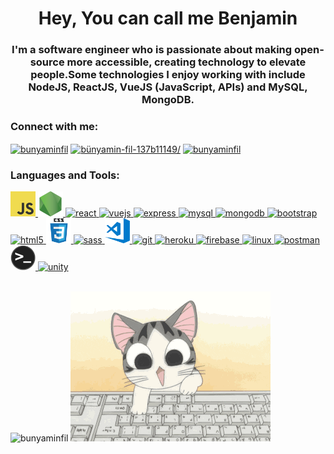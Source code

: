 <h1 align="center">Hey, You can call me Benjamin</h1>
<h3 align="center">I'm a software engineer who is passionate about making open-source more accessible, creating
    technology to elevate people.Some technologies I enjoy working with include NodeJS, ReactJS, VueJS (JavaScript,
    APIs) and MySQL, MongoDB.</h3>

<h3 align="left">Connect with me:</h3>
<p align="left">
    <a href="https://twitter.com/bunyaminfil" target="blank"><img align="center"
            src="https://cdn.jsdelivr.net/npm/simple-icons@3.0.1/icons/twitter.svg" alt="bunyaminfil" height="30"
            width="40" /></a>
    <a href="https://linkedin.com/in/bünyamin-fil-137b11149/" target="blank"><img align="center"
            src="https://cdn.jsdelivr.net/npm/simple-icons@3.0.1/icons/linkedin.svg" alt="bünyamin-fil-137b11149/"
            height="30" width="40" /></a>
    <a href="https://instagram.com/bunyaminfil" target="blank"><img align="center"
            src="https://cdn.jsdelivr.net/npm/simple-icons@3.0.1/icons/instagram.svg" alt="bunyaminfil" height="30"
            width="40" /></a>
</p>

<h3 align="left">Languages and Tools:</h3>
<p align="left"> <a href="https://www.javascript.com/" target="_blank"> <img
            src="https://raw.githubusercontent.com/github/explore/80688e429a7d4ef2fca1e82350fe8e3517d3494d/topics/javascript/javascript.png"
            alt="javascript" width="40" height="40" /> </a> <a href="https://nodejs.org" target="_blank"> <img
            src="https://raw.githubusercontent.com/github/explore/80688e429a7d4ef2fca1e82350fe8e3517d3494d/topics/nodejs/nodejs.png"
            alt="nodejs" width="40" height="40" /> </a> <a href="https://reactjs.org/" target="_blank"> <img
            src="https://www.vectorlogo.zone/logos/reactjs/reactjs-icon.svg" alt="react" width="40" height="40" /> </a>
    <a href="https://vuejs.org/" target="_blank"> <img src="https://www.vectorlogo.zone/logos/vuejs/vuejs-icon.svg"
            alt="vuejs" width="40" height="40" /> </a> <a href="https://expressjs.com" target="_blank"> <img
            src="https://www.vectorlogo.zone/logos/expressjs/expressjs-icon.svg" alt="express" width="40" height="40" />
    </a> <a href="https://www.mysql.com/" target="_blank"> <img
            src="https://www.vectorlogo.zone/logos/mysql/mysql-icon.svg" alt="mysql" width="40" height="40" /> </a> <a
        href="https://www.mongodb.com/" target="_blank"> <img
            src="https://www.vectorlogo.zone/logos/mongodb/mongodb-icon.svg" alt="mongodb" width="40" height="40" />
    </a> <a href="https://getbootstrap.com" target="_blank"> <img
            src="https://www.vectorlogo.zone/logos/getbootstrap/getbootstrap-icon.svg" alt="bootstrap" width="40"
            height="40" /> </a> <a href="https://www.w3schools.com/html/" l/" target="_blank"> <img
            src="https://www.vectorlogo.zone/logos/w3_html5/w3_html5-icon.svg" alt="html5" width="40" height="40" />
    </a> <a href="https://www.w3schools.com/css/" target="_blank"> <img
            src="https://raw.githubusercontent.com/github/explore/80688e429a7d4ef2fca1e82350fe8e3517d3494d/topics/css/css.png"
            alt="css3" width="40" height="40" /> </a> <a href="https://sass-lang.com" target="_blank"> <img
            src="https://www.vectorlogo.zone/logos/sass-lang/sass-lang-icon.svg" alt="sass" width="40" height="40" />
    </a> <a href="https://code.visualstudio.com/" target="_blank"> <img
            src="https://raw.githubusercontent.com/github/explore/80688e429a7d4ef2fca1e82350fe8e3517d3494d/topics/visual-studio-code/visual-studio-code.png"
            alt="vscode" width="40" height="40" /> </a><a href="https://git-scm.com/" target="_blank"> <img
            src="https://www.vectorlogo.zone/logos/git-scm/git-scm-icon.svg" alt="git" width="40" height="40" /> </a> <a
        href="https://heroku.com" target="_blank"> <img src="https://www.vectorlogo.zone/logos/heroku/heroku-icon.svg"
            alt="heroku" width="40" height="40" /> </a> <a href="https://firebase.google.com/" target="_blank"> <img
            src="https://www.vectorlogo.zone/logos/firebase/firebase-icon.svg" alt="firebase" width="40" height="40" />
    </a> <a href="https://www.linux.org/" target="_blank"> <img
            src="https://www.vectorlogo.zone/logos/linux/linux-icon.svg" alt="linux" width="40" height="40" /> </a> <a
        href="https://postman.com" target="_blank"> <img
            src="https://www.vectorlogo.zone/logos/getpostman/getpostman-icon.svg" alt="postman" width="40"
            height="40" /> </a> <a href="#" target="_blank"> <img
            src="https://raw.githubusercontent.com/github/explore/80688e429a7d4ef2fca1e82350fe8e3517d3494d/topics/terminal/terminal.png"
            alt="postman" width="40" height="40" /> </a> <a href="https://unity.com/" target="_blank"> <img
            src="https://www.vectorlogo.zone/logos/unity3d/unity3d-icon.svg" alt="unity" width="40" height="40" /> </a>
</p><br>

<div align="left">
    <img src="https://github-readme-stats.vercel.app/api/top-langs?username=bunyaminfil&show_icons=true&theme=radical&locale=en&layout=compact"
         alt="bunyaminfil" /></img>
    <img alt="bunyaminfil" src="assets/cat.gif"> </img>
</div>
